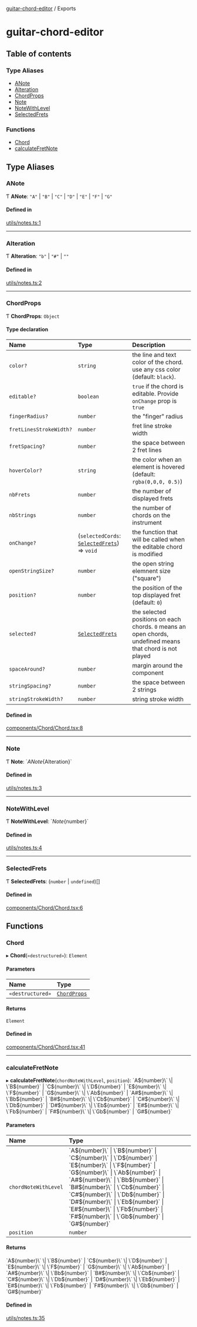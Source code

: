 [guitar-chord-editor](README.md) / Exports

# guitar-chord-editor

## Table of contents

### Type Aliases

- [ANote](modules.md#anote)
- [Alteration](modules.md#alteration)
- [ChordProps](modules.md#chordprops)
- [Note](modules.md#note)
- [NoteWithLevel](modules.md#notewithlevel)
- [SelectedFrets](modules.md#selectedfrets)

### Functions

- [Chord](modules.md#chord)
- [calculateFretNote](modules.md#calculatefretnote)

## Type Aliases

### ANote

Ƭ **ANote**: ``"A"`` \| ``"B"`` \| ``"C"`` \| ``"D"`` \| ``"E"`` \| ``"F"`` \| ``"G"``

#### Defined in

[utils/notes.ts:1](https://github.com/saadtazi/saadtazi.com/blob/9de640e/packages/guitar-chord-editor/src/utils/notes.ts#L1)

___

### Alteration

Ƭ **Alteration**: ``"b"`` \| ``"#"`` \| ``""``

#### Defined in

[utils/notes.ts:2](https://github.com/saadtazi/saadtazi.com/blob/9de640e/packages/guitar-chord-editor/src/utils/notes.ts#L2)

___

### ChordProps

Ƭ **ChordProps**: `Object`

#### Type declaration

| Name | Type | Description |
| :------ | :------ | :------ |
| `color?` | `string` | the line and text color of the chord. use any css color (default: `black`). |
| `editable?` | `boolean` | `true` if the chord is editable. Provide `onChange` prop is `true` |
| `fingerRadius?` | `number` | the "finger" radius |
| `fretLinesStrokeWidth?` | `number` | fret line stroke width |
| `fretSpacing?` | `number` | the space between 2 fret lines |
| `hoverColor?` | `string` | the color when an element is hovered (default: `rgba(0,0,0, 0.5)`) |
| `nbFrets` | `number` | the number of displayed frets |
| `nbStrings` | `number` | the number of chords on the instrument |
| `onChange?` | (`selectedCords`: [`SelectedFrets`](modules.md#selectedfrets)) => `void` | the function that will be called when the editable chord is modified |
| `openStringSize?` | `number` | the open string elemnent size ("square") |
| `position?` | `number` | the position of the top displayed fret (default: `0`) |
| `selected?` | [`SelectedFrets`](modules.md#selectedfrets) | the selected positions on each chords. `0` means an open chords, undefined means that chord is not played |
| `spaceAround?` | `number` | margin around the component |
| `stringSpacing?` | `number` | the space between 2 strings |
| `stringStrokeWidth?` | `number` | string stroke width |

#### Defined in

[components/Chord/Chord.tsx:8](https://github.com/saadtazi/saadtazi.com/blob/9de640e/packages/guitar-chord-editor/src/components/Chord/Chord.tsx#L8)

___

### Note

Ƭ **Note**: \`${ANote}${Alteration}\`

#### Defined in

[utils/notes.ts:3](https://github.com/saadtazi/saadtazi.com/blob/9de640e/packages/guitar-chord-editor/src/utils/notes.ts#L3)

___

### NoteWithLevel

Ƭ **NoteWithLevel**: \`${Note}${number}\`

#### Defined in

[utils/notes.ts:4](https://github.com/saadtazi/saadtazi.com/blob/9de640e/packages/guitar-chord-editor/src/utils/notes.ts#L4)

___

### SelectedFrets

Ƭ **SelectedFrets**: (`number` \| `undefined`)[]

#### Defined in

[components/Chord/Chord.tsx:6](https://github.com/saadtazi/saadtazi.com/blob/9de640e/packages/guitar-chord-editor/src/components/Chord/Chord.tsx#L6)

## Functions

### Chord

▸ **Chord**(`«destructured»`): `Element`

#### Parameters

| Name | Type |
| :------ | :------ |
| `«destructured»` | [`ChordProps`](modules.md#chordprops) |

#### Returns

`Element`

#### Defined in

[components/Chord/Chord.tsx:41](https://github.com/saadtazi/saadtazi.com/blob/9de640e/packages/guitar-chord-editor/src/components/Chord/Chord.tsx#L41)

___

### calculateFretNote

▸ **calculateFretNote**(`chordNoteWithLevel`, `position`): \`A${number}\` \| \`B${number}\` \| \`C${number}\` \| \`D${number}\` \| \`E${number}\` \| \`F${number}\` \| \`G${number}\` \| \`Ab${number}\` \| \`A#${number}\` \| \`Bb${number}\` \| \`B#${number}\` \| \`Cb${number}\` \| \`C#${number}\` \| \`Db${number}\` \| \`D#${number}\` \| \`Eb${number}\` \| \`E#${number}\` \| \`Fb${number}\` \| \`F#${number}\` \| \`Gb${number}\` \| \`G#${number}\`

#### Parameters

| Name | Type |
| :------ | :------ |
| `chordNoteWithLevel` | \`A${number}\` \| \`B${number}\` \| \`C${number}\` \| \`D${number}\` \| \`E${number}\` \| \`F${number}\` \| \`G${number}\` \| \`Ab${number}\` \| \`A#${number}\` \| \`Bb${number}\` \| \`B#${number}\` \| \`Cb${number}\` \| \`C#${number}\` \| \`Db${number}\` \| \`D#${number}\` \| \`Eb${number}\` \| \`E#${number}\` \| \`Fb${number}\` \| \`F#${number}\` \| \`Gb${number}\` \| \`G#${number}\` |
| `position` | `number` |

#### Returns

\`A${number}\` \| \`B${number}\` \| \`C${number}\` \| \`D${number}\` \| \`E${number}\` \| \`F${number}\` \| \`G${number}\` \| \`Ab${number}\` \| \`A#${number}\` \| \`Bb${number}\` \| \`B#${number}\` \| \`Cb${number}\` \| \`C#${number}\` \| \`Db${number}\` \| \`D#${number}\` \| \`Eb${number}\` \| \`E#${number}\` \| \`Fb${number}\` \| \`F#${number}\` \| \`Gb${number}\` \| \`G#${number}\`

#### Defined in

[utils/notes.ts:35](https://github.com/saadtazi/saadtazi.com/blob/9de640e/packages/guitar-chord-editor/src/utils/notes.ts#L35)
